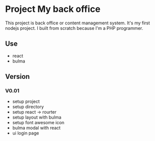 # Project My back office 

This project is back office or content management system.
It's my first nodejs project.
I built from scratch because I'm a PHP programmer.

## Use
- react
- bulma

## Version

### V0.01
- setup project
- setup directory
- setup react -> rourter
- setup layout with bulma
- setup font awesome icon
- bulma modal with react
- ui login page